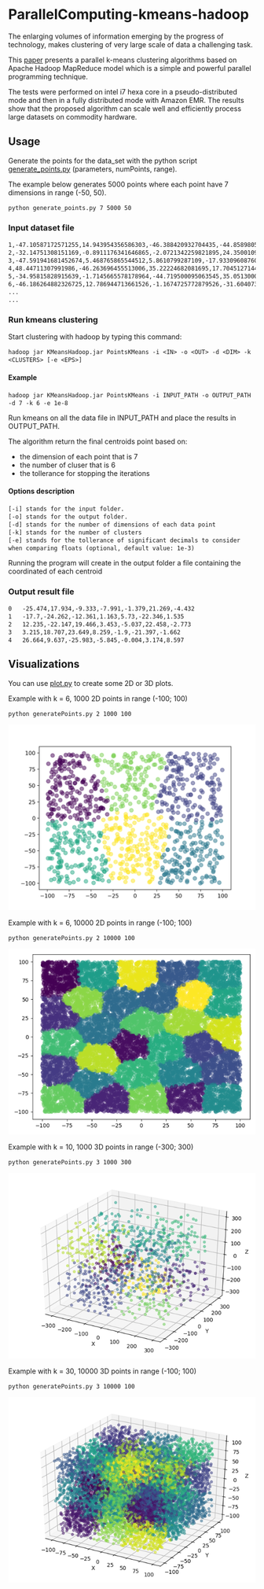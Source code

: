 # ParallelComputing-kmeans-hadoop

The enlarging volumes of information emerging by the progress of technology, makes clustering of very large scale of data a challenging task. 

This [paper](https://github.com/LorenzoPratesi/ParallelComputing-kmeans-hadoop/blob/master/report/PC-kmeans-hadoop-report.pdf) presents a parallel k-means clustering algorithms based on Apache Hadoop MapReduce model which is a simple and powerful parallel programming technique. 

The tests were performed on intel i7 hexa core in a pseudo-distributed mode and then in a fully distributed mode with Amazon EMR. The results show that the proposed algorithm can scale well and efficiently process large datasets on commodity hardware.

## Usage
Generate the points for the data_set with the python script [generate_points.py](https://github.com/LorenzoPratesi/ParallelComputing-kmeans-hadoop/blob/master/generate_points.py)
(parameters, numPoints, range). 

The example below generates 5000 points where each point have 7 dimensions in range (-50, 50).
```
python generate_points.py 7 5000 50  
```

### Input dataset file
```
1,-47.10587172571255,14.943954356586303,-46.388420932704435,-44.85898057511504,14.692770405698909,8.554290548966762,-26.98274778248029
2,-32.14751308151169,-0.8911176341646865,-2.0721342259821895,24.350010927609574,-2.3325950902766976,45.28918282251456,-49.224569992743284
3,-47.591941681452674,5.468765865544512,5.8610799287109,-17.933096087609044,-30.09825602820945,35.48023571874454,9.63601787232966
4,48.44711307991986,-46.263696455513006,35.22224682081695,17.704512714415443,21.400883598731284,-17.60257644610158,-7.2307839109048615
5,-34.95815828915639,-1.7145665578178964,-44.719500095063545,35.051300048996254,-0.045665580754914004,13.08567798073446,-38.20550263636838
6,-46.186264882326725,12.786944713661526,-1.1674725772879526,-31.604073729884497,-42.84667412761787,1.0108232599687383,29.826072036677147
...
...
```

### Run kmeans clustering
Start clustering with hadoop by typing this command:

```
hadoop jar KMeansHadoop.jar PointsKMeans -i <IN> -o <OUT> -d <DIM> -k <CLUSTERS> [-e <EPS>]
```
#### Example 
```
hadoop jar KMeansHadoop.jar PointsKMeans -i INPUT_PATH -o OUTPUT_PATH -d 7 -k 6 -e 1e-8
```
Run kmeans on all the data file in INPUT_PATH and place the results in OUTPUT_PATH. 

The algorithm return the final centroids point based on:
- the dimension of each point that is 7
- the number of cluser that is 6
- the tollerance for stopping the iterations

#### Options description

```
[-i] stands for the input folder.
[-o] stands for the output folder.
[-d] stands for the number of dimensions of each data point 
[-k] stands for the number of clusters
[-e] stands for the tollerance of significant decimals to consider when comparing floats (optional, default value: 1e-3)
```  

Running the program will create in the output folder a file containing the coordinated of each centroid
### Output result file
```
0	-25.474,17.934,-9.333,-7.991,-1.379,21.269,-4.432
1	-17.7,-24.262,-12.361,1.163,5.73,-22.346,1.535
2	12.235,-22.147,19.466,3.453,-5.037,22.458,-2.773
3	3.215,18.707,23.649,8.259,-1.9,-21.397,-1.662
4	26.664,9.637,-25.983,-5.845,-0.004,3.174,8.597
```

## Visualizations
You can use [plot.py](https://github.com/LorenzoPratesi/ParallelComputing-kmeans-hadoop/blob/master/plot.py) to create some 2D or 3D plots.

Example with k = 6, 1000 2D points in range (-100; 100)
```
python generatePoints.py 2 1000 100
```
![2d](images/Kmeans_1000pt_6K.png)

Example with k = 6, 10000 2D points in range (-100; 100)
```
python generatePoints.py 2 10000 100
```
![2d](images/Kmeans_10000pt_30K.png)

Example with k = 10, 1000 3D points in range (-300; 300)
```
python generatePoints.py 3 1000 300
```
![2d](images/Kmeans_1000pt_10K_3d.png)


Example with k = 30, 10000 3D points in range (-100; 100)
```
python generatePoints.py 3 10000 100
```
![2d](images/Kmeans_10000pt_30K_3d.png)
